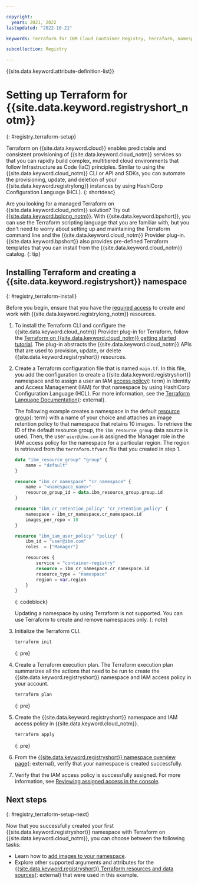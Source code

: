 ```yaml
---

copyright:
  years: 2021, 2022
lastupdated: "2022-10-21"

keywords: Terraform for IBM Cloud Container Registry, terraform, namespace, cli, image, resource

subcollection: Registry

---
```


{{site.data.keyword.attribute-definition-list}}

# Setting up Terraform for {{site.data.keyword.registryshort_notm}}
{: #registry_terraform-setup}

Terraform on {{site.data.keyword.cloud}} enables predictable and consistent provisioning of {{site.data.keyword.cloud_notm}} services so that you can rapidly build complex, multitiered cloud environments that follow Infrastructure as Code (IaC) principles. Similar to using the {{site.data.keyword.cloud_notm}} CLI or API and SDKs, you can automate the provisioning, update, and deletion of your {{site.data.keyword.registrylong}} instances by using HashiCorp Configuration Language (HCL).
{: shortdesc}

Are you looking for a managed Terraform on {{site.data.keyword.cloud_notm}} solution? Try out [{{site.data.keyword.bplong_notm}}](/docs/schematics?topic=schematics-getting-started). With {{site.data.keyword.bpshort}}, you can use the Terraform scripting language that you are familiar with, but you don't need to worry about setting up and maintaining the Terraform command line and the {{site.data.keyword.cloud_notm}} Provider plug-in. {{site.data.keyword.bpshort}} also provides pre-defined Terraform templates that you can install from the {{site.data.keyword.cloud_notm}} catalog.
{: tip}

## Installing Terraform and creating a {{site.data.keyword.registryshort}} namespace
{: #registry_terraform-install}

Before you begin, ensure that you have the [required access](/docs/Registry?topic=Registry-iam) to create and work with {{site.data.keyword.registrylong_notm}} resources.

1. To install the Terraform CLI and configure the {{site.data.keyword.cloud_notm}} Provider plug-in for Terraform, follow the [Terraform on {{site.data.keyword.cloud_notm}} getting started tutorial](/docs/ibm-cloud-provider-for-terraform?topic=ibm-cloud-provider-for-terraform-getting-started). The plug-in abstracts the {{site.data.keyword.cloud_notm}} APIs that are used to provision, update, or delete {{site.data.keyword.registryshort}} resources.

2. Create a Terraform configuration file that is named `main.tf`. In this file, you add the configuration to create a {{site.data.keyword.registryshort}} namespace and to assign a user an IAM [access policy](x2853407){: term} in Identity and Access Management (IAM) for that namespace by using HashiCorp Configuration Language (HCL). For more information, see the [Terraform Language Documentation](https://developer.hashicorp.com/terraform/language){: external}.

    The following example creates a namespace in the default [resource group](x2161955){: term} with a name of your choice and attaches an image retention policy to that namespace that retains 10 images. To retrieve the ID of the default resource group, the `ibm_resource_group` data source is used. Then, the user `user@ibm.com` is assigned the Manager role in the IAM access policy for the namespace for a particular region. The region is retrieved from the `terraform.tfvars` file that you created in step 1.

    ```terraform
    data "ibm_resource_group" "group" {
        name = "default"
    }

    resource "ibm_cr_namespace" "cr_namespace" {
        name = "<namespace_name>"
        resource_group_id = data.ibm_resource_group.group.id
    }

    resource "ibm_cr_retention_policy" "cr_retention_policy" {
        namespace = ibm_cr_namespace.cr_namespace.id
        images_per_repo = 10
    }

    resource "ibm_iam_user_policy" "policy" {
        ibm_id = "user@ibm.com"
        roles  = ["Manager"]

        resources {
            service = "container-registry"
            resource = ibm_cr_namespace.cr_namespace.id
            resource_type = "namespace"
            region = var.region
        }
    }
    ```
    {: codeblock}

    Updating a namespace by using Terraform is not supported. You can use Terraform to create and remove namespaces only.
    {: note}

3. Initialize the Terraform CLI.

    ```txt
    terraform init
    ```
    {: pre}

4. Create a Terraform execution plan. The Terraform execution plan summarizes all the actions that need to be run to create the {{site.data.keyword.registryshort}} namespace and IAM access policy in your account.

    ```txt
    terraform plan
    ```
    {: pre}

5. Create the {{site.data.keyword.registryshort}} namespace and IAM access policy in {{site.data.keyword.cloud_notm}}.

    ```txt
    terraform apply
    ```
    {: pre}

6. From the [{{site.data.keyword.registryshort}} namespace overview page](https://cloud.ibm.com/registry/namespaces){: external}, verify that your namespace is created successfully.

7. Verify that the IAM access policy is successfully assigned. For more information, see [Reviewing assigned access in the console](/docs/account?topic=account-assign-access-resources#review-your-access-console).

## Next steps
{: #registry_terraform-setup-next}

Now that you successfully created your first {{site.data.keyword.registryshort}} namespace with Terraform on {{site.data.keyword.cloud_notm}}, you can choose between the following tasks:

- Learn how to [add images to your namespace](/docs/Registry?topic=Registry-registry_images_). 
- Explore other supported arguments and attributes for the [{{site.data.keyword.registryshort}} Terraform resources and data sources](https://registry.terraform.io/providers/IBM-Cloud/ibm/latest/docs/resources/cr_namespace){: external} that were used in this example.


